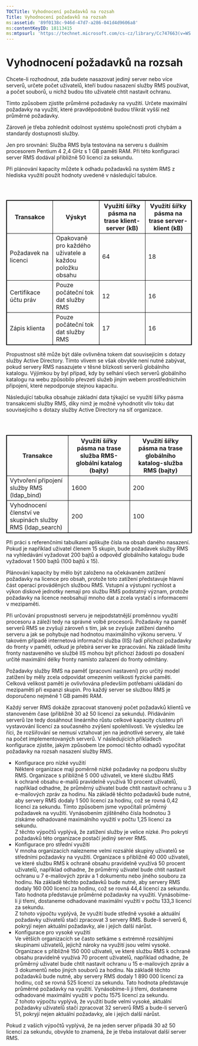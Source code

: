 ```yaml
---
TOCTitle: Vyhodnocení požadavků na rozsah
Title: Vyhodnocení požadavků na rozsah
ms:assetid: '89f0138c-946d-47d7-a286-041d4d9606a8'
ms:contentKeyID: 18113415
ms:mtpsurl: 'https://technet.microsoft.com/cs-cz/library/Cc747663(v=WS.10)'
---
```


Vyhodnocení požadavků na rozsah
===============================

Chcete-li rozhodnout, zda budete nasazovat jediný server nebo více serverů, určete počet uživatelů, kteří budou nasazení služby RMS používat, a počet souborů, u nichž budou tito uživatelé chtít nastavit ochranu.

Tímto způsobem zjistíte průměrné požadavky na využití. Určete maximální požadavky na využití, které pravděpodobně budou třikrát vyšší než průměrné požadavky.

Zároveň je třeba zohlednit odolnost systému společnosti proti chybám a standardy dostupnosti služby.

Jen pro srovnání: Služba RMS byla testována na serveru s duálním procesorem Pentium 4 2,4 GHz s 1 GB paměti RAM. Při této konfiguraci server RMS dodával přibližně 50 licencí za sekundu.

Při plánování kapacity můžete k odhadu požadavků na systém RMS z hlediska využití použít hodnoty uvedené v následující tabulce.

###  

 
<table style="border:1px solid black;">
<colgroup>
<col width="25%" />
<col width="25%" />
<col width="25%" />
<col width="25%" />
</colgroup>
<thead>
<tr class="header">
<th style="border:1px solid black;" >Transakce</th>
<th style="border:1px solid black;" >Výskyt</th>
<th style="border:1px solid black;" >Využití šířky pásma na trase klient-server (kB)</th>
<th style="border:1px solid black;" >Využití šířky pásma na trase server-klient (kB)</th>
</tr>
</thead>
<tbody>
<tr class="odd">
<td style="border:1px solid black;">Požadavek na licenci</td>
<td style="border:1px solid black;">Opakovaně pro každého uživatele a každou položku obsahu</td>
<td style="border:1px solid black;">64</td>
<td style="border:1px solid black;">18</td>
</tr>
<tr class="even">
<td style="border:1px solid black;">Certifikace účtu práv</td>
<td style="border:1px solid black;">Pouze počáteční tok dat služby RMS</td>
<td style="border:1px solid black;">12</td>
<td style="border:1px solid black;">16</td>
</tr>
<tr class="odd">
<td style="border:1px solid black;">Zápis klienta</td>
<td style="border:1px solid black;">Pouze počáteční tok dat služby RMS</td>
<td style="border:1px solid black;">17</td>
<td style="border:1px solid black;">16</td>
</tr>
</tbody>
</table>
  
Propustnost sítě může být dále ovlivněna tokem dat souvisejícím s dotazy služby Active Directory. Tímto vlivem se však obvykle není nutné zabývat, pokud servery RMS nasazujete v těsné blízkosti serverů globálního katalogu. Výjimkou by byl případ, kdy by selhání všech serverů globálního katalogu na webu způsobilo převzetí služeb jiným webem prostřednictvím připojení, které nepodporuje stejnou kapacitu.
  
Následující tabulka obsahuje základní data týkající se využití šířky pásma transakcemi služby RMS, díky nimž je možné vyhodnotit vliv toku dat souvisejícího s dotazy služby Active Directory na síť organizace.
  
###  

 
<table style="border:1px solid black;">
<colgroup>
<col width="33%" />
<col width="33%" />
<col width="33%" />
</colgroup>
<thead>
<tr class="header">
<th style="border:1px solid black;" >Transakce</th>
<th style="border:1px solid black;" >Využití šířky pásma na trase služba RMS-globální katalog (bajty)</th>
<th style="border:1px solid black;" >Využití šířky pásma na trase globálního katalog-služba RMS (bajty)</th>
</tr>
</thead>
<tbody>
<tr class="odd">
<td style="border:1px solid black;">Vytvoření připojení služby RMS (ldap_bind)</td>
<td style="border:1px solid black;">1600</td>
<td style="border:1px solid black;">200</td>
</tr>
<tr class="even">
<td style="border:1px solid black;">Vyhodnocení členství ve skupinách služby RMS (ldap_search)</td>
<td style="border:1px solid black;">200</td>
<td style="border:1px solid black;">100</td>
</tr>
</tbody>
</table>
  
Při práci s referenčními tabulkami aplikujte čísla na obsah daného nasazení. Pokud je například uživatel členem 15 skupin, bude požadavek služby RMS na vyhledávání vyžadovat 200 bajtů a odpověď globálního katalogu bude vyžadovat 1 500 bajtů (100 bajtů x 15).
  
Plánování kapacity by mělo být založeno na očekávaném zatížení požadavky na licence pro obsah, protože toto zatížení představuje hlavní část operací prováděných službou RMS. Vstupní a výstupní rychlost a výkon diskové jednotky nemají pro službu RMS podstatný význam, protože požadavky na licence neobsahují mnoho dat a zcela vystačí s informacemi v mezipaměti.
  
Při určování propustnosti serveru je nejpodstatnější proměnnou využití procesoru a záleží tedy na správné volbě procesorů. Požadavky na paměť serverů RMS se zvyšují zároveň s tím, jak se zvyšuje zatížení daného serveru a jak se pohybuje nad hodnotou maximálního výkonu serveru. V takovém případě internetová informační služba (IIS) řadí příchozí požadavky do fronty v paměti, odkud je přebírá server ke zpracování. Na základě limitu fronty nastaveného ve službě IIS mohou být příchozí žádosti po dosažení určité maximální délky fronty namísto zařazení do fronty odmítány.
  
Požadavky služby RMS na paměť (pracovní nastavení) pro určitý model zatížení by měly zcela odpovídat omezením velikosti fyzické paměti. Celková velikost paměti je ovlivňována především potřebami ukládání do mezipaměti při expanzi skupin. Pro každý server se službou RMS je doporučeno nejméně 1 GB paměti RAM.
  
Každý server RMS dokáže zpracovat stanovený počet požadavků klientů ve stanoveném čase (přibližně 30 až 50 licencí za sekundu). Přidáváním serverů lze tedy dosáhnout lineárního růstu celkové kapacity clusteru při vystavování licencí za současného zvýšení spolehlivosti. Ve výsledku lze říci, že rozšiřování se nemusí vztahovat jen na jednotlivé servery, ale také na počet implementovaných serverů. V následujících příkladech konfigurace zjistíte, jakým způsobem lze pomocí těchto odhadů vypočítat požadavky na rozsah nasazení služby RMS.
  
-   Konfigurace pro nízké využití  
    Některé organizace mají poměrně nízké požadavky na podporu služby RMS. Organizace s přibližně 5 000 uživateli, ve které službu RMS k ochraně obsahu e-mailů pravidelně využívá 10 procent uživatelů, například odhadne, že průměrný uživatel bude chtít nastavit ochranu u 3 e-mailových zpráv za hodinu. Na základě těchto požadavků bude nutné, aby servery RMS dodaly 1 500 licencí za hodinu, což se rovná 0,42 licencí za sekundu. Tímto způsobem jsme vypočítali průměrný požadavek na využití. Vynásobením zjištěného čísla hodnotou 3 získáme odhadované maximálního využití v počtu 1,25 licencí za sekundu.  
    Z těchto výpočtů vyplývá, že zatížení služby je velice nízké. Pro pokrytí požadavků této organizace postačí jediný server RMS.  
-   Konfigurace pro střední využití  
    V mnoha organizacích nalezneme velmi rozsáhlé skupiny uživatelů se středními požadavky na využití. Organizace s přibližně 40 000 uživateli, ve které službu RMS k ochraně obsahu pravidelně využívá 50 procent uživatelů, například odhadne, že průměrný uživatel bude chtít nastavit ochranu u 7 e-mailových zpráv a 1 dokumentu nebo jiného souboru za hodinu. Na základě těchto požadavků bude nutné, aby servery RMS dodaly 160 000 licencí za hodinu, což se rovná 44,4 licencí za sekundu. Tato hodnota představuje průměrné požadavky na využití. Vynásobíme-li ji třemi, dostaneme odhadované maximální využití v počtu 133,3 licencí za sekundu.  
    Z tohoto výpočtu vyplývá, že využití bude středně vysoké a aktuální požadavky uživatelů stačí zpracovat 3 servery RMS. Bude-li serverů 6, pokryjí nejen aktuální požadavky, ale i jejich další nárůst.  
-   Konfigurace pro vysoké využití  
    Ve větších organizacích se často setkáme s extrémně rozsáhlými skupinami uživatelů, jejichž nároky na využití jsou velmi vysoké. Organizace s přibližně 150 000 uživateli, ve které službu RMS k ochraně obsahu pravidelně využívá 70 procent uživatelů, například odhadne, že průměrný uživatel bude chtít nastavit ochranu u 15 e-mailových zpráv a 3 dokumentů nebo jiných souborů za hodinu. Na základě těchto požadavků bude nutné, aby servery RMS dodaly 1 890 000 licencí za hodinu, což se rovná 525 licencí za sekundu. Tato hodnota představuje průměrné požadavky na využití. Vynásobíme-li ji třemi, dostaneme odhadované maximální využití v počtu 1575 licencí za sekundu.  
    Z tohoto výpočtu vyplývá, že využití bude velmi vysoké, aktuální požadavky uživatelů stačí zpracovat 32 serverů RMS a bude-li serverů 51, pokryjí nejen aktuální požadavky, ale i jejich další nárůst.
  
Pokud z vašich výpočtů vyplývá, že na jeden server připadá 30 až 50 licencí za sekundu, obvykle to znamená, že je třeba instalovat další server RMS.
